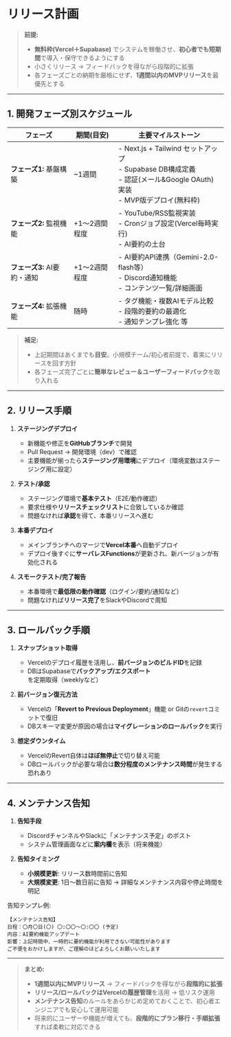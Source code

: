 # リリース計画

> **前提:**
> - **無料枠(Vercel＋Supabase)** でシステムを稼働させ、**初心者でも短期間**で導入・保守できるようにする
> - 小さくリリース → フィードバックを得ながら段階的に拡張
> - 各フェーズごとの納期を厳格にせず、**1週間以内のMVPリリース**を最優先とする

---

## 1. 開発フェーズ別スケジュール

| フェーズ          | 期間(目安)       | 主要マイルストーン                                                    |
|-------------------|------------------|-----------------------------------------------------------------------|
| **フェーズ1:** 基盤構築  | ~1週間         | - Next.js + Tailwind セットアップ<br>- Supabase DB構成定義<br>- 認証(メール&Google OAuth)実装<br>- MVP版デプロイ(無料枠) |
| **フェーズ2:** 監視機能 | +1〜2週間程度  | - YouTube/RSS監視実装<br>- Cronジョブ設定(Vercel毎時実行)<br>- AI要約の土台 |
| **フェーズ3:** AI要約・通知 | +1〜2週間程度  | - AI要約API連携（Gemini-2.0-flash等）<br>- Discord通知機能<br>- コンテンツ一覧/詳細画面 |
| **フェーズ4:** 拡張機能    | 随時           | - タグ機能・複数AIモデル比較<br>- 段階的要約の最適化<br>- 通知テンプレ強化 等   |

> **補足:**
> - 上記期間はあくまでも**目安**。小規模チーム/初心者前提で、着実にリリースを回す方針
> - 各フェーズ完了ごとに**簡単なレビュー＆ユーザーフィードバック**を取り入れる

---

## 2. リリース手順

1. **ステージングデプロイ**
   - 新機能や修正を**GitHubブランチ**で開発
   - Pull Request → 開発環境（dev）で確認
   - 主要機能が揃ったら**ステージング用環境**にデプロイ（環境変数はステージング用に設定）

2. **テスト/承認**
   - ステージング環境で**基本テスト**（E2E/動作確認）
   - 要求仕様や**リリースチェックリスト**に合致しているか確認
   - 問題なければ**承認**を得て、本番リリースへ進む

3. **本番デプロイ**
   - メインブランチへのマージで**Vercel本番**へ自動デプロイ
   - デプロイ後すぐに**サーバレスFunctions**が更新され、新バージョンが有効化される

4. **スモークテスト/完了報告**
   - 本番環境で**最低限の動作確認**（ログイン/要約/通知など）
   - 問題なければ**リリース完了**をSlackやDiscordで周知

---

## 3. ロールバック手順

1. **スナップショット取得**
   - Vercelのデプロイ履歴を活用し、**前バージョンのビルドID**を記録
   - DBはSupabaseで**バックアップ/エクスポート**を定期取得（weeklyなど）

2. **前バージョン復元方法**
   - Vercelの「**Revert to Previous Deployment**」機能 or Gitの`revert`コミットで復旧
   - DBスキーマ変更が原因の場合は**マイグレーションのロールバック**を実行

3. **想定ダウンタイム**
   - VercelのRevert自体は**ほぼ無停止**で切り替え可能
   - DBロールバックが必要な場合は**数分程度のメンテナンス時間**が発生する恐れあり

---

## 4. メンテナンス告知

1. **告知手段**
   - DiscordチャンネルやSlackに「メンテナンス予定」のポスト
   - システム管理画面などに**案内欄**を表示（将来機能）

2. **告知タイミング**
   - **小規模更新**: リリース数時間前に告知
   - **大規模変更**: 1日〜数日前に告知 → 詳細なメンテナンス内容や停止時間を明記

告知テンプレ例:
```
【メンテナンス告知】
日程：〇月〇日(〇) 〇:〇〇〜〇:〇〇 (予定)
内容：AI要約機能アップデート
影響：上記時間中、一時的に要約機能が利用できない可能性があります
ご不便をおかけしますが、ご理解のほどよろしくお願いいたします
```

---

> **まとめ:**
> - **1週間以内にMVPリリース** → フィードバックを得ながら**段階的に拡張**
> - **リリース/ロールバックはVercelの履歴管理**を活用 → 低リスク運用
> - **メンテナンス告知**のルールをあらかじめ定めておくことで、初心者エンジニアでも安心して運用可能
> - 将来的にユーザーや機能が増えても、**段階的にプラン移行・手順拡張**すれば柔軟に対応できる
```
